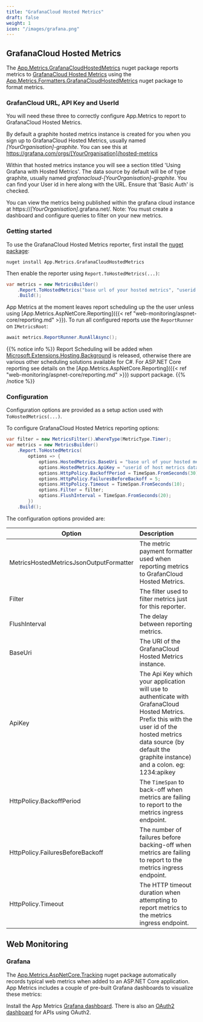 ```yaml
---
title: "GrafanaCloud Hosted Metrics"
draft: false
weight: 1
icon: "/images/grafana.png"
---
```


## GrafanaCloud Hosted Metrics

The [App.Metrics.GrafanaCloudHostedMetrics](https://www.nuget.org/packages/App.Metrics.GrafanaCloudHostedMetrics/) nuget package reports metrics to [GrafanaCloud Hosted Metrics](https://grafana.com/cloud/metrics) using the [App.Metrics.Formatters.GrafanaCloudHostedMetrics](https://www.nuget.org/packages/App.Metrics.Formatters.GrafanaCloudHostedMetrics/) nuget package to format metrics.

### GrafanCloud URL, API Key and UserId

You will need these three to correctly configure App.Metrics to report to GrafanaCloud Hosted Metrics.

By default a graphite hosted metrics instance is created for you when you sign up to GrafanaCloud Hosted Metrics, usually named *[YourOrganisation]-graphite*. You can see this at https://grafana.com/orgs/[YourOrganisation]/hosted-metrics

Within that hosted metrics instance you will see a section titled 'Using Grafana with Hosted Metrics'. The data source by default will be of type graphite, usually named *grafanacloud-[YourOrganisation]-graphite*. You can find your User id in here along with the URL. Ensure that 'Basic Auth' is checked.

You can view the metrics being published within the grafana cloud instance at https://*[YourOrganisation]*.grafana.net/. Note: You must create a dashboard and configure queries to filter on your new metrics.

### Getting started

<i class="fa fa-hand-o-right"></i> To use the GrafanaCloud Hosted Metrics reporter, first install the [nuget package](https://www.nuget.org/packages/App.Metrics.Reporting.GrafanaCloudHostedMetrics/):

```console
nuget install App.Metrics.GrafanaCloudHostedMetrics
```

<i class="fa fa-hand-o-right"></i> Then enable the reporter using `Report.ToHostedMetrics(...)`:

```csharp
var metrics = new MetricsBuilder()
    .Report.ToHostedMetrics("base url of your hosted metrics", "userid of host metrics data source:your grafana.com hosted metrics api key")
    .Build();
```

<i class="fa fa-hand-o-right"></i> App Metrics at the moment leaves report scheduling up the the user unless using [App.Metrics.AspNetCore.Reporting]({{< ref "web-monitoring/aspnet-core/reporting.md" >}}). To run all configured reports use the `ReportRunner` on `IMetricsRoot`:

```csharp
await metrics.ReportRunner.RunAllAsync();
```

{{% notice info %}}
Report Scheduling will be added when [Microsoft.Extensions.Hosting.Background](https://github.com/aspnet/Hosting/blob/dev/src/Microsoft.Extensions.Hosting.Abstractions/BackgroundService.cs) is released, otherwise there are various other scheduling solutions available for C#. For ASP.NET Core reporting see details on the [App.Metrics.AspNetCore.Reporting]({{< ref "web-monitoring/aspnet-core/reporting.md" >}}) support package.
{{% /notice %}}

### Configuration

Configuration options are provided as a setup action used with `ToHostedMetrics(...)`.

<i class="fa fa-hand-o-right"></i> To configure GrafanaCloud Hosted Metrics reporting options:

```csharp
var filter = new MetricsFilter().WhereType(MetricType.Timer);
var metrics = new MetricsBuilder()
    .Report.ToHostedMetrics(
        options => {
            options.HostedMetrics.BaseUri = "base url of your hosted metrics";
            options.HostedMetrics.ApiKey = "userid of host metrics data source:your grafana.com hosted metrics api key";
            options.HttpPolicy.BackoffPeriod = TimeSpan.FromSeconds(30);
            options.HttpPolicy.FailuresBeforeBackoff = 5;
            options.HttpPolicy.Timeout = TimeSpan.FromSeconds(10);
            options.Filter = filter;
            options.FlushInterval = TimeSpan.FromSeconds(20);
        })
    .Build();
```

<i class="fa fa-hand-o-right"></i> The configuration options provided are:

|Option|Description|
|------|:--------|
|MetricsHostedMetricsJsonOutputFormatter|The metric payment formatter used when reporting metrics to GrafanCloud Hosted Metrics.
|Filter|The filter used to filter metrics just for this reporter.
|FlushInterval|The delay between reporting metrics.
|BaseUri|The URI of the GrafanaCloud Hosted Metrics instance.
|ApiKey|The Api Key which your application will use to authenticate with GrafanaCloud Hosted Metrics. Prefix this with the user id of the hosted metrics data source (by default the graphite instance) and a colon. eg: 1234:apikey
|HttpPolicy.BackoffPeriod|The `TimeSpan` to back-off when metrics are failing to report to the metrics ingress endpoint.
|HttpPolicy.FailuresBeforeBackoff|The number of failures before backing-off when metrics are failing to report to the metrics ingress endpoint.
|HttpPolicy.Timeout|The HTTP timeout duration when attempting to report metrics to the metrics ingress endpoint.

## Web Monitoring

### Grafana

The [App.Metrics.AspNetCore.Tracking](https://www.nuget.org/packages/App.Metrics.AspNetCore.Tracking/) nuget package automatically records typical web metrics when added to an ASP.NET Core application. App Metrics includes a couple of pre-built Grafana dashboards to visualize these metrics:

Install the App Metrics [Grafana dashboard](https://grafana.com/dashboards/5117). There is also an [OAuth2 dashboard](https://grafana.com/dashboards/5117) for APIs using OAuth2.
